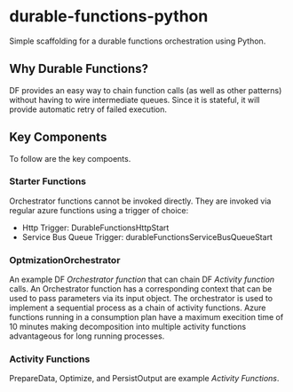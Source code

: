 # durable-functions-python
Simple scaffolding for a durable functions orchestration using Python.

## Why Durable Functions?
DF provides an easy way to chain function calls (as well as other patterns) without having to wire intermediate queues. Since it is stateful, it will provide automatic retry of failed execution.

## Key Components
To follow are the key compoents.

### Starter Functions
Orchestrator functions cannot be invoked directly. They are invoked via regular azure functions using a trigger of choice:
- Http Trigger: DurableFunctionsHttpStart
- Service Bus Queue Trigger: durableFunctionsServiceBusQueueStart

### OptmizationOrchestrator
An example DF *Orchestrator function* that can chain DF *Activity function* calls. An Orchestrator function has a corresponding context that can be used to pass parameters via its input object. The orchestrator is used to implement a sequential process as a chain of activity functions. Azure functions running in a consumption plan have a maximum execition time of 10 minutes making decomposition into multiple activity functions advantageous for long running processes.

### Activity Functions
PrepareData, Optimize, and PersistOutput are example *Activity Functions*.
